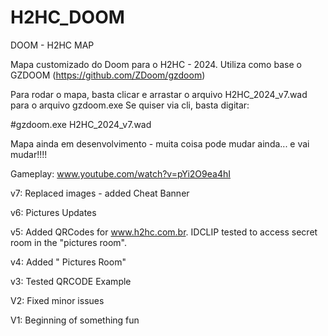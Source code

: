 # H2HC_DOOM
DOOM - H2HC MAP

Mapa customizado do Doom para o H2HC - 2024.
Utiliza como base o GZDOOM (https://github.com/ZDoom/gzdoom)

Para rodar o mapa, basta clicar e arrastar o arquivo H2HC_2024_v7.wad para o arquivo gzdoom.exe
Se quiser via cli, basta digitar:

#gzdoom.exe H2HC_2024_v7.wad

Mapa ainda em desenvolvimento - muita coisa pode mudar ainda... e vai mudar!!!!

Gameplay: www.youtube.com/watch?v=pYi2O9ea4hI

v7:
Replaced images - added Cheat Banner

v6:
Pictures Updates

v5:
Added QRCodes for www.h2hc.com.br.
IDCLIP tested to access secret room in the "pictures room".

v4: 
Added " Pictures Room" 

v3: 
Tested QRCODE Example

V2: 
Fixed minor issues

V1: 
Beginning of something fun
